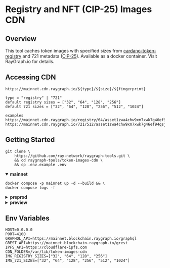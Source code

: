 # Registry and NFT (CIP-25) Images CDN

## Overview
This tool caches token images with specified sizes from [cardano-token-registry](https://github.com/cardano-foundation/cardano-token-registry) and 721 metadata ([CIP-25](https://cips.cardano.org/cips/cip25/)). Available as a docker container. Visit RayGraph.io for details.

## Accessing CDN
``` console
https://mainnet.cdn.raygraph.io/${type}/${size}/${fingerprint}

type = "registry" | "721"
default registry sizes = ["32", "64", "128", "256"]
default 721 sizes = ["32", "64", "128", "256", "512", "1024"]

examples
https://mainnet.cdn.raygraph.io/registry/64/asset1zwa4chw9xm7xwk7g46ef94qsj28hmnd7qffhgx
https://mainnet.cdn.raygraph.io/721/512/asset1zwa4chw9xm7xwk7g46ef94qsj28hmnd7qffhgx
```

## Getting Started
``` console
git clone \
    https://github.com/ray-network/raygraph-tools.git \
    && cd raygraph-tools/token-images-cdn \
    && cp .env.example .env
```
<details open>
  <summary><b>mainnet</b></summary>
  
``` console
docker compose -p mainnet up -d --build && \
docker compose logs -f
```
</details>

<details>
  <summary><b>preprod</b></summary>
  
``` console
PORT=4101 \
GRAPHQL_API="https://preprod.blockchain.raygraph.io/graphql" \
GREST_API="https://preprod.blockchain.raygraph.io/grest" \
docker compose -p preprod up -d --build &&\
docker compose logs -f
```
</details>

<details>
  <summary><b>preview</b></summary>
  
``` console
PORT=4102 \
GRAPHQL_API="https://preview.blockchain.raygraph.io/graphql" \
GREST_API="https://preview.blockchain.raygraph.io/grest" \
docker compose -p preprod up -d --build &&\
docker compose logs -f
```
</details>

## Env Variables
``` env
HOST=0.0.0.0
PORT=4100
GRAPHQL_API=https://mainnet.blockchain.raygraph.io/graphql
GREST_API=https://mainnet.blockchain.raygraph.io/grest
IPFS_API=https://cloudflare-ipfs.com
CDN_FOLDER=/var/lib/token-images-cdn
IMG_REGISTRY_SIZES=["32", "64", "128", "256"]
IMG_721_SIZES=["32", "64", "128", "256", "512", "1024"]
```

